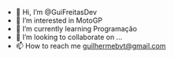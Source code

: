 - 👋 Hi, I’m @GuiFreitasDev
- 👀 I’m interested in MotoGP
- 🌱 I’m currently learning Programação
- 💞️ I’m looking to collaborate on ...
- 📫 How to reach me guilhermebvt@gmail.com

<!---
GuiFreitasDev/GuiFreitasDev is a ✨ special ✨ repository because its `README.md` (this file) appears on your GitHub profile.
You can click the Preview link to take a look at your changes.
--->
